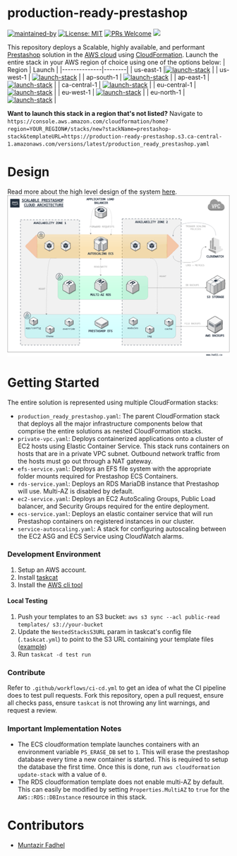 # production-ready-prestashop
 
 [![maintained-by](https://img.shields.io/badge/Maintained%20by-Hadii%20Technologies-50C878.svg)](https://hadii.ca) [![License: MIT](https://img.shields.io/badge/License-MIT-yellow.svg)](https://opensource.org/licenses/MIT) [![PRs Welcome](https://img.shields.io/badge/PRs-welcome-blue.svg?style=flat-square)](http://makeapullrequest.com) ![](https://github.com/fadhel-solutions/production-ready-prestashop/workflows/ci-cd/badge.svg?branch=master)
 
This repository deploys a Scalable, highly available, and performant [Prestashop](https://www.prestashop.com/en) solution in the [AWS cloud](https://aws.amazon.com/) using [CloudFormation](https://aws.amazon.com/cloudformation/). Launch the entire stack in your AWS region of choice using one of the options below:
| Region       | Launch |
|--------------|--------|
| us-east-1    |[![launch-stack](https://hadii.s3.ca-central-1.amazonaws.com/assets/download.png)](https://console.aws.amazon.com/cloudformation/home?region=us-east-1#/stacks/new?stackName=prestashop-stack&templateURL=https://production-ready-prestashop.s3.ca-central-1.amazonaws.com/versions/latest/production_ready_prestashop.yaml)        |
| us-west-1    | [![launch-stack](https://hadii.s3.ca-central-1.amazonaws.com/assets/download.png)](https://console.aws.amazon.com/cloudformation/home?region=us-west-1#/stacks/new?stackName=prestashop-stack&templateURL=https://production-ready-prestashop.s3.ca-central-1.amazonaws.com/versions/latest/production_ready_prestashop.yaml)          |
| ap-south-1   | [![launch-stack](https://hadii.s3.ca-central-1.amazonaws.com/assets/download.png)](https://console.aws.amazon.com/cloudformation/home?region=ap-south-1#/stacks/new?stackName=prestashop-stack&templateURL=https://production-ready-prestashop.s3.ca-central-1.amazonaws.com/versions/latest/production_ready_prestashop.yaml)          |
| ap-east-1    | [![launch-stack](https://hadii.s3.ca-central-1.amazonaws.com/assets/download.png)](https://console.aws.amazon.com/cloudformation/home?region=ap-east-1#/stacks/new?stackName=prestashop-stack&templateURL=https://production-ready-prestashop.s3.ca-central-1.amazonaws.com/versions/latest/production_ready_prestashop.yaml)          |
| ca-central-1 | [![launch-stack](https://hadii.s3.ca-central-1.amazonaws.com/assets/download.png)](https://console.aws.amazon.com/cloudformation/home?region=ca-central-1#/stacks/new?stackName=prestashop-stack&templateURL=https://production-ready-prestashop.s3.ca-central-1.amazonaws.com/versions/latest/production_ready_prestashop.yaml)       |
| eu-central-1 | [![launch-stack](https://hadii.s3.ca-central-1.amazonaws.com/assets/download.png)](https://console.aws.amazon.com/cloudformation/home?region=eu-central-1#/stacks/new?stackName=prestashop-stack&templateURL=https://production-ready-prestashop.s3.ca-central-1.amazonaws.com/versions/latest/production_ready_prestashop.yaml)          |
| eu-west-1    | [![launch-stack](https://hadii.s3.ca-central-1.amazonaws.com/assets/download.png)](https://console.aws.amazon.com/cloudformation/home?region=eu-west-1#/stacks/new?stackName=prestashop-stack&templateURL=https://production-ready-prestashop.s3.ca-central-1.amazonaws.com/versions/latest/production_ready_prestashop.yaml)          |
| eu-north-1   |[![launch-stack](https://hadii.s3.ca-central-1.amazonaws.com/assets/download.png)](https://console.aws.amazon.com/cloudformation/home?region=eu-north-1#/stacks/new?stackName=prestashop-stack&templateURL=https://production-ready-prestashop.s3.ca-central-1.amazonaws.com/versions/latest/production_ready_prestashop.yaml)           |


**Want to launch this stack in a region that's not listed?** Navigate to `https://console.aws.amazon.com/cloudformation/home?region=YOUR_REGION#/stacks/new?stackName=prestashop-stack&templateURL=https://production-ready-prestashop.s3.ca-central-1.amazonaws.com/versions/latest/production_ready_prestashop.yaml`

# Design
Read more about the high level design of the system [here](https://www.hadii.ca/insights/scalable-prestashop).
![Scalable Prestashop Architecture Diagram](/resources/scalable_presta.png)

# Getting Started
The entire solution is represented using multiple CloudFormation stacks:
  * `production_ready_prestashop.yaml`: The parent CloudFormation stack that deploys all the major infrastructure components below that comprise the entire solutions as nested CloudFormation stacks.
  * `private-vpc.yaml`: Deploys containerized applications onto a cluster of EC2 hosts using Elastic Container Service. This stack runs containers on hosts that are in a private VPC subnet. Outbound network traffic from the hosts must go out through a NAT gateway.
  * `efs-service.yaml`: Deploys an EFS file system with the appropriate folder mounts required for Prestashop ECS Containers.
  * `rds-service.yaml`: Deploys an RDS MariaDB instance that Prestashop will use. Multi-AZ is disabled by default.
  * `ec2-service.yaml`: Deploys an EC2 AutoScaling Groups, Public Load balancer, and Security Groups required for the entire deployment.
  * `ecs-service.yaml`: Deploys an elastic container service that will run Prestashop containers on registered instances in our cluster.
  * `service-autoscaling.yaml`: A stack for configuring autoscaling between the EC2 ASG and ECS Service using CloudWatch alarms.
  
### Development Environment
1. Setup an AWS account.
2. Install [taskcat](https://github.com/aws-quickstart/taskcat)
3. Install the [AWS cli tool](https://docs.aws.amazon.com/cli/latest/userguide/install-cliv2.html)
   
#### Local Testing
1. Push your templates to an S3 bucket: `aws s3 sync --acl public-read templates/ s3://your-bucket`
2. Update the `NestedStacksS3URL` param in taskcat's config file (`.taskcat.yml`) to point to the S3 URL containing your template files ([example](https://production-ready-prestashop.s3.ca-central-1.amazonaws.com/versions/latest))
3. Run `taskcat -d test run`

### Contribute
Refer to `.github/workflows/ci-cd.yml` to get an idea of what the CI pipeline does to test pull requests. Fork this repository, open a pull request, ensure all checks pass, ensure `taskcat` is not throwing any lint warnings, and request a review.
 
 ### Important Implementation Notes
* The ECS cloudformation template launches containers with an environment variable `PS_ERASE_DB` set to `1`. This will erase the prestashop database every time a new container is started. This is required to setup the database the first time. Once this is done, run `aws cloudformation update-stack` with a value of `0`.
* The RDS cloudformation template does not enable multi-AZ by default. This can easily be modified by setting `Properties.MultiAZ` to `true` for the `AWS::RDS::DBInstance` resource in this stack.


 # Contributors
 * [Muntazir Fadhel](http://mfadhel.com)
